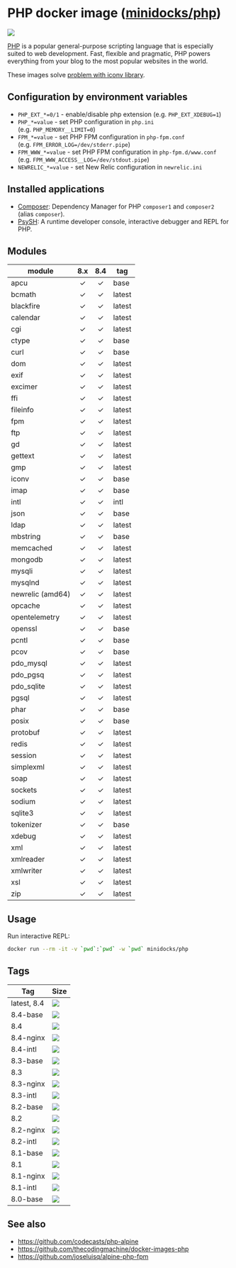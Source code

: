 PHP docker image ([minidocks/php](https://hub.docker.com/r/minidocks/php))
==========================================================================

![](https://upload.wikimedia.org/wikipedia/commons/thumb/2/27/PHP-logo.svg/200px-PHP-logo.svg.png)

[PHP](https://php.net/) is a popular general-purpose scripting language that is
especially suited to web development. Fast, flexible and pragmatic, PHP powers
everything from your blog to the most popular websites in the world.

These images solve [problem with iconv
library](https://github.com/docker-library/php/issues/240#issuecomment-506651614).

Configuration by environment variables
--------------------------------------

- `PHP_EXT_*=0/1` - enable/disable php extension (e.g. `PHP_EXT_XDEBUG=1`)
- `PHP_*=value` - set PHP configuration in `php.ini`
  (e.g. `PHP_MEMORY__LIMIT=0`)
- `FPM_*=value` - set PHP FPM configuration in `php-fpm.conf`
  (e.g. `FPM_ERROR_LOG=/dev/stderr.pipe`)
- `FPM_WWW_*=value` - set PHP FPM configuration in `php-fpm.d/www.conf`
  (e.g. `FPM_WWW_ACCESS__LOG=/dev/stdout.pipe`)
- `NEWRELIC_*=value` - set New Relic configuration in `newrelic.ini`

Installed applications
----------------------

- [Composer](https://getcomposer.org/): Dependency Manager for PHP `composer1`
  and `composer2` (alias `composer`).
- [PsySH](https://psysh.org/): A runtime developer console, interactive debugger
  and REPL for PHP.

Modules
-------

| module           | 8.x | 8.4 | tag    |
|------------------|:---:|:---:|--------|
| apcu             |  ✓  |  ✓  | base   |
| bcmath           |  ✓  |  ✓  | latest |
| blackfire        |  ✓  |  ✓  | latest |
| calendar         |  ✓  |  ✓  | latest |
| cgi              |  ✓  |  ✓  | latest |
| ctype            |  ✓  |  ✓  | base   |
| curl             |  ✓  |  ✓  | base   |
| dom              |  ✓  |  ✓  | latest |
| exif             |  ✓  |  ✓  | latest |
| excimer          |  ✓  |  ✓  | latest |
| ffi              |  ✓  |  ✓  | latest |
| fileinfo         |  ✓  |  ✓  | latest |
| fpm              |  ✓  |  ✓  | latest |
| ftp              |  ✓  |  ✓  | latest |
| gd               |  ✓  |  ✓  | latest |
| gettext          |  ✓  |  ✓  | latest |
| gmp              |  ✓  |  ✓  | latest |
| iconv            |  ✓  |  ✓  | base   |
| imap             |  ✓  |  ✓  | base   |
| intl             |  ✓  |  ✓  | intl   |
| json             |  ✓  |  ✓  | base   |
| ldap             |  ✓  |  ✓  | latest |
| mbstring         |  ✓  |  ✓  | base   |
| memcached        |  ✓  |  ✓  | latest |
| mongodb          |  ✓  |  ✓  | latest |
| mysqli           |  ✓  |  ✓  | latest |
| mysqlnd          |  ✓  |  ✓  | latest |
| newrelic (amd64) |  ✓  |  ✓  | latest |
| opcache          |  ✓  |  ✓  | latest |
| opentelemetry    |  ✓  |  ✓  | latest |
| openssl          |  ✓  |  ✓  | base   |
| pcntl            |  ✓  |  ✓  | base   |
| pcov             |  ✓  |  ✓  | base   |
| pdo_mysql        |  ✓  |  ✓  | latest |
| pdo_pgsq         |  ✓  |  ✓  | latest |
| pdo_sqlite       |  ✓  |  ✓  | latest |
| pgsql            |  ✓  |  ✓  | latest |
| phar             |  ✓  |  ✓  | base   |
| posix            |  ✓  |  ✓  | base   |
| protobuf         |  ✓  |  ✓  | latest |
| redis            |  ✓  |  ✓  | latest |
| session          |  ✓  |  ✓  | latest |
| simplexml        |  ✓  |  ✓  | latest |
| soap             |  ✓  |  ✓  | latest |
| sockets          |  ✓  |  ✓  | latest |
| sodium           |  ✓  |  ✓  | latest |
| sqlite3          |  ✓  |  ✓  | latest |
| tokenizer        |  ✓  |  ✓  | base   |
| xdebug           |  ✓  |  ✓  | latest |
| xml              |  ✓  |  ✓  | latest |
| xmlreader        |  ✓  |  ✓  | latest |
| xmlwriter        |  ✓  |  ✓  | latest |
| xsl              |  ✓  |  ✓  | latest |
| zip              |  ✓  |  ✓  | latest |

Usage
-----

Run interactive REPL:

```bash
docker run --rm -it -v `pwd`:`pwd` -w `pwd` minidocks/php
```

Tags
----

| Tag         | Size                                                                                                           |
|-------------|----------------------------------------------------------------------------------------------------------------|
| latest, 8.4 | ![](https://img.shields.io/docker/image-size/minidocks/php/latest?style=flat-square&logo=docker&label=size)    |
| 8.4-base    | ![](https://img.shields.io/docker/image-size/minidocks/php/8.4-base?style=flat-square&logo=docker&label=size)  |
| 8.4         | ![](https://img.shields.io/docker/image-size/minidocks/php/8.4?style=flat-square&logo=docker&label=size)       |
| 8.4-nginx   | ![](https://img.shields.io/docker/image-size/minidocks/php/8.4-nginx?style=flat-square&logo=docker&label=size) |
| 8.4-intl    | ![](https://img.shields.io/docker/image-size/minidocks/php/8.4-intl?style=flat-square&logo=docker&label=size)  |
| 8.3-base    | ![](https://img.shields.io/docker/image-size/minidocks/php/8.3-base?style=flat-square&logo=docker&label=size)  |
| 8.3         | ![](https://img.shields.io/docker/image-size/minidocks/php/8.3?style=flat-square&logo=docker&label=size)       |
| 8.3-nginx   | ![](https://img.shields.io/docker/image-size/minidocks/php/8.3-nginx?style=flat-square&logo=docker&label=size) |
| 8.3-intl    | ![](https://img.shields.io/docker/image-size/minidocks/php/8.3-intl?style=flat-square&logo=docker&label=size)  |
| 8.2-base    | ![](https://img.shields.io/docker/image-size/minidocks/php/8.2-base?style=flat-square&logo=docker&label=size)  |
| 8.2         | ![](https://img.shields.io/docker/image-size/minidocks/php/8.2?style=flat-square&logo=docker&label=size)       |
| 8.2-nginx   | ![](https://img.shields.io/docker/image-size/minidocks/php/8.2-nginx?style=flat-square&logo=docker&label=size) |
| 8.2-intl    | ![](https://img.shields.io/docker/image-size/minidocks/php/8.2-intl?style=flat-square&logo=docker&label=size)  |
| 8.1-base    | ![](https://img.shields.io/docker/image-size/minidocks/php/8.1-base?style=flat-square&logo=docker&label=size)  |
| 8.1         | ![](https://img.shields.io/docker/image-size/minidocks/php/8.1?style=flat-square&logo=docker&label=size)       |
| 8.1-nginx   | ![](https://img.shields.io/docker/image-size/minidocks/php/8.1-nginx?style=flat-square&logo=docker&label=size) |
| 8.1-intl    | ![](https://img.shields.io/docker/image-size/minidocks/php/8.1-intl?style=flat-square&logo=docker&label=size)  |
| 8.0-base    | ![](https://img.shields.io/docker/image-size/minidocks/php/8.0-base?style=flat-square&logo=docker&label=size)  |

See also
--------

- https://github.com/codecasts/php-alpine
- https://github.com/thecodingmachine/docker-images-php
- https://github.com/joseluisq/alpine-php-fpm
